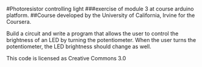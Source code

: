 #Photoresistor controlling light
###exercise of module 3 at course arduino platform.
##Course developed by the University of California, Irvine for the Coursera.

Build a circuit and write a program that allows the user to control the brightness of an LED by turning the potentiometer. When the user turns the potentiometer, the LED brightness should change as well.

This code is licensed as Creative Commons 3.0